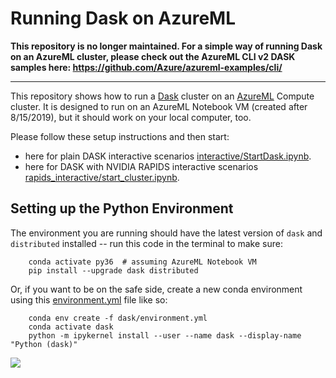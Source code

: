# Running Dask on AzureML

**This repository is no longer maintained. For a simple way of running Dask on an AzureML cluster, please check out the AzureML CLI v2 DASK samples here: https://github.com/Azure/azureml-examples/cli/**


---- 

This repository shows how to run a [Dask](https://docs.dask.org/en/latest/) cluster on an [AzureML](https://docs.microsoft.com/en-us/azure/machine-learning/service/) Compute cluster. It is designed to run on an AzureML Notebook VM (created after 8/15/2019), but it should work on your local computer, too. 

Please follow these setup instructions and then start:
 
- here for plain DASK interactive scenarios [interactive/StartDask.ipynb](interactive/StartDask.ipynb).
- here for DASK with NVIDIA RAPIDS interactive scenarios [rapids_interactive/start_cluster.ipynb](rapids_interactive/start_cluster.ipynb).

## Setting up the Python Environment
The environment you are running should have the latest version of `dask` and `distributed` installed -- run this code in the terminal to make sure:

```shell
    conda activate py36  # assuming AzureML Notebook VM
    pip install --upgrade dask distributed
```

Or, if you want to be on the safe side, create a new conda environment using this [environment.yml](interactive/dask/environment.yml) file like so:

```shell
    conda env create -f dask/environment.yml  
    conda activate dask
    python -m ipykernel install --user --name dask --display-name "Python (dask)"
```

![](img/dask-status.gif)

